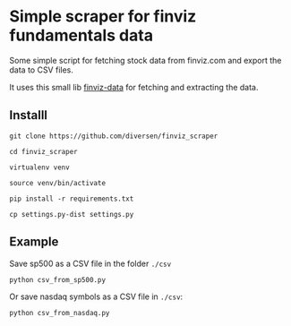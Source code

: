 # Simple scraper for finviz fundamentals data

Some simple script for fetching stock data from finviz.com and export the data to CSV files.

It uses this small lib [finviz-data](https://github.com/diversen/finviz-data) for fetching and extracting the data.

## Installl

    git clone https://github.com/diversen/finviz_scraper

    cd finviz_scraper

    virtualenv venv

    source venv/bin/activate

    pip install -r requirements.txt

    cp settings.py-dist settings.py

## Example

Save sp500 as a CSV file in the folder `./csv`

    python csv_from_sp500.py

Or save nasdaq symbols as a CSV file in `./csv`:

    python csv_from_nasdaq.py
